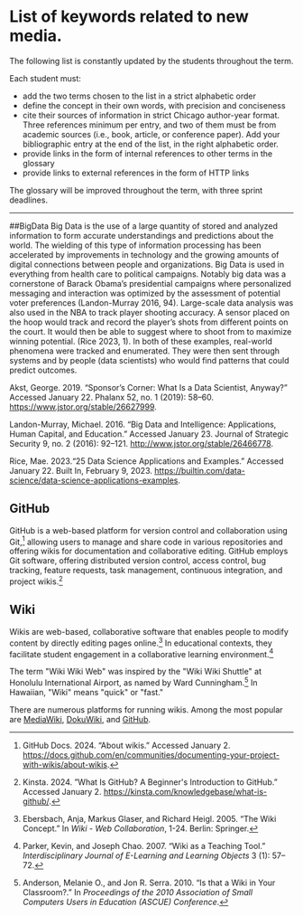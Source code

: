 # List of keywords related to new media.

The following list is constantly updated by the students throughout the term.

Each student must:

- add the two terms chosen to the list in a strict alphabetic order
- define the concept in their own words, with precision and conciseness
- cite their sources of information in strict Chicago author-year format. Three references minimum per entry, and two of them must be from academic sources (i.e., book, article, or conference paper). Add your bibliographic entry at the end of the list, in the right alphabetic order.
- provide links in the form of internal references to other terms in the glossary
- provide links to external references in the form of HTTP links

The glossary will be improved throughout the term, with three sprint deadlines.

---
##BigData
Big Data is the use of a large quantity of stored and analyzed information to form accurate understandings and predictions about the world. The wielding of this type of information processing has been accelerated by improvements in technology and the growing amounts of digital connections between people and organizations. 
Big Data is used in everything from health care to political campaigns. Notably big data was a cornerstone of Barack Obama’s presidential campaigns where personalized messaging and interaction was optimized by the assessment of potential voter preferences (Landon-Murray 2016, 94). Large-scale data analysis was also used in the NBA to track player shooting accuracy. A sensor placed on the hoop would track and record the player’s shots from different points on the court. It would then be able to suggest where to shoot from to maximize winning potential. (Rice 2023, 1). 
In both of these examples, real-world phenomena were tracked and enumerated. They were then sent through systems and by people (data scientists) who would find patterns that could predict outcomes. 

Akst, George. 2019. “Sponsor’s Corner: What Is a Data Scientist, Anyway?” Accessed January 22. Phalanx 52, no. 1 (2019): 58–60. https://www.jstor.org/stable/26627999.

Landon-Murray, Michael. 2016. “Big Data and Intelligence: Applications, Human Capital, and Education.” Accessed January 23. Journal of Strategic Security 9, no. 2 (2016): 92–121. http://www.jstor.org/stable/26466778.

Rice, Mae. 2023.“25 Data Science Applications and Examples.” Accessed January 22. Built In, February 9, 2023. https://builtin.com/data-science/data-science-applications-examples. 



## GitHub
GitHub is a web-based platform for version control and collaboration using Git,[^github24wikis] allowing users to manage and share code in various repositories and offering wikis for documentation and collaborative editing. GitHub employs Git software, offering distributed version control, access control, bug tracking, feature requests, task management, continuous integration, and project wikis.[^kinsta24what]

[^github24wikis]: GitHub Docs. 2024. “About wikis.” Accessed January 2. https://docs.github.com/en/communities/documenting-your-project-with-wikis/about-wikis.

[^kinsta24what]: Kinsta. 2024. ”What Is GitHub? A Beginner's Introduction to GitHub.” Accessed January 2. https://kinsta.com/knowledgebase/what-is-github/.


## Wiki


Wikis are web-based, collaborative software that enables people to modify content by directly editing pages online.[^ebersbach05wiki] In educational contexts, they facilitate student engagement in a collaborative learning environment.[^parker07wiki]

The term "Wiki Wiki Web" was inspired by the "Wiki Wiki Shuttle" at Honolulu International Airport, as named by Ward Cunningham.[^anderson10wiki] In Hawaiian, "Wiki" means "quick" or "fast."

There are numerous platforms for running wikis. Among the most popular are  [MediaWiki](https://www.mediawiki.org/), [DokuWiki](https://www.dokuwiki.org/dokuwiki), and [GitHub](https://docs.github.com/en/communities/documenting-your-project-with-wikis/about-wikis).

[^anderson10wiki]: Anderson, Melanie O., and Jon R. Serra. 2010. “Is that a Wiki in Your Classroom?.” In *Proceedings of the 2010 Association of Small Computers Users in Education (ASCUE) Conference*.

[^ebersbach05wiki]: Ebersbach, Anja, Markus Glaser, and Richard Heigl. 2005. “The Wiki Concept.” In *Wiki - Web Collaboration*, 1-24. Berlin: Springer.

[^parker07wiki]: Parker, Kevin, and Joseph Chao. 2007. “Wiki as a Teaching Tool.” *Interdisciplinary Journal of E-Learning and Learning Objects* 3 (1): 57–72.




